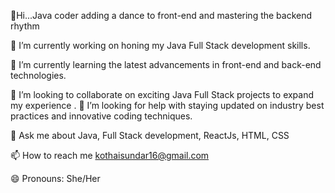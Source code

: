 👋Hi...Java coder adding a dance to front-end and mastering the backend rhythm


                                                                                                                                                                                                       



🔭 I’m currently working on honing my Java Full Stack development skills.

🌱 I’m currently learning the latest advancements in front-end and back-end technologies.

👯 I’m looking to collaborate on exciting Java Full Stack projects to expand my experience
.
🤔 I’m looking for help with staying updated on industry best practices and innovative coding techniques.

💬 Ask me about Java, Full Stack development, ReactJs, HTML, CSS

📫 How to reach me [kothaisundar16@gmail.com](kothaisundar16@gmail.com )

😄 Pronouns: She/Her
